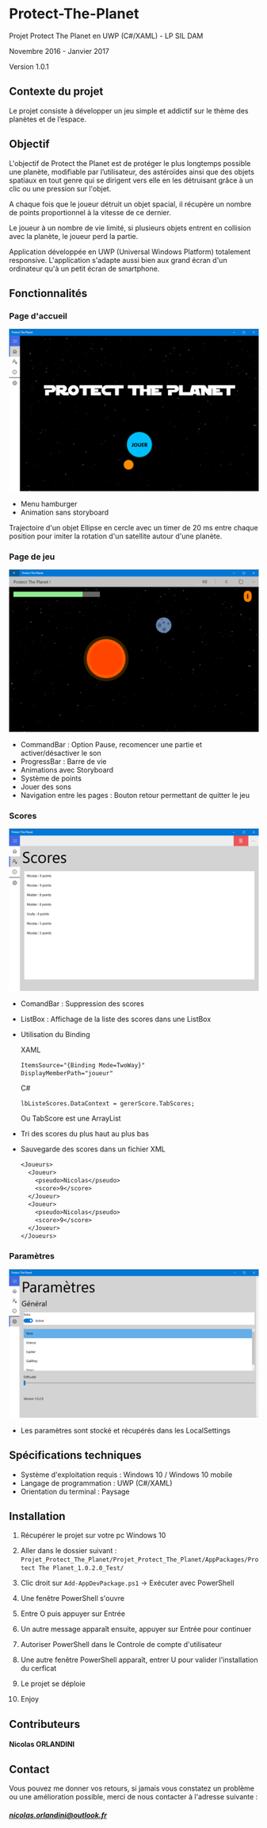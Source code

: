 # Protect-The-Planet

Projet Protect The Planet en UWP (C#/XAML) - LP SIL DAM

Novembre 2016 - Janvier 2017

Version 1.0.1

## Contexte du projet 

Le projet consiste à développer un jeu simple et addictif sur le thème des planètes et de l’espace.

## Objectif  

L'objectif de Protect the Planet est de protéger le plus longtemps possible une planète, modifiable par l’utilisateur, des astéroïdes ainsi que des objets spatiaux en tout genre qui se dirigent vers elle en les détruisant grâce à un clic ou une pression sur l'objet.

A chaque fois que le joueur détruit un objet spacial, il récupère un nombre de points proportionnel à la vitesse de ce dernier.

Le joueur à un nombre de vie limité, si plusieurs objets entrent en collision avec la planète, le joueur perd la partie.



Application développée en UWP (Universal Windows Platform) totalement responsive. L'application s'adapte aussi bien aux grand écran d'un ordinateur qu'à un petit écran de smartphone.


## Fonctionnalités

### Page d'accueil
  
  ![Page Accueil](/Images/Accueil.png "Page d'accueil du jeu")
  
  * Menu hamburger
  * Animation sans storyboard

Trajectoire d'un objet Ellipse en cercle avec un timer de 20 ms entre chaque position pour imiter la rotation d'un satellite autour d'une planète.

### Page de jeu

  ![Page Jeu](/Images/Jeu.png "Page contenant le jeu")
    
  * CommandBar : Option Pause, recomencer une partie et activer/désactiver le son
  * ProgressBar : Barre de vie
  * Animations avec Storyboard
  * Système de points
  * Jouer des sons
  * Navigation entre les pages : Bouton retour permettant de quitter le jeu
  
### Scores
  
  ![Page Scores](/Images/Scores.png  "Page des scores")
  
  * ComandBar : Suppression des scores
  * ListBox : Affichage de la liste des scores dans une ListBox
  * Utilisation du Binding
    
    XAML
    
    ```
    ItemsSource="{Binding Mode=TwoWay}" 
    DisplayMemberPath="joueur"
    ```
    C#
    
     ```
    lbListeScores.DataContext = gererScore.TabScores;
    ```
    Ou TabScore est une ArrayList
  
  * Tri des scores du plus haut au plus bas
  * Sauvegarde des scores dans un fichier XML
  
    ```
    <Joueurs> 
      <Joueur> 
        <pseudo>Nicolas</pseudo> 
        <score>9</score> 
      </Joueur> 
      <Joueur> 
        <pseudo>Nicolas</pseudo> 
        <score>9</score> 
      </Joueur> 
    </Joueurs>
    ```
### Paramètres

  ![Page Scores](/Images/Parametres.png  "Page des paramètres")
  
  * Les paramètres sont stocké et récupérés dans les LocalSettings

## Spécifications techniques

* Système d'exploitation requis : Windows 10 / Windows 10 mobile
* Langage de programmation : UWP (C#/XAML)
* Orientation du terminal : Paysage

## Installation

1. Récupérer le projet sur votre pc Windows 10
2. Aller dans le dossier suivant :
   `Projet_Protect_The_Planet/Projet_Protect_The_Planet/AppPackages/Protect The Planet_1.0.2.0_Test/`
    
3. Clic droit sur `Add-AppDevPackage.ps1` -> Exécuter avec PowerShell 
4. Une fenêtre PowerShell s'ouvre 
5. Entre O puis appuyer sur Entrée 
6. Un autre message apparaît ensuite, appuyer sur Entrée pour continuer 
7. Autoriser PowerShell dans le Controle de compte d'utilisateur 
8. Une autre fenêtre PowerShell apparaît, entrer U pour valider l'installation du cerficat 
9. Le projet se déploie 
10. Enjoy

## Contributeurs

#### Nicolas ORLANDINI

## Contact

Vous pouvez me donner vos retours, si jamais vous constatez un problème ou une amélioration possible, merci de nous contacter à l'adresse suivante :
##### nicolas.orlandini@outlook.fr
